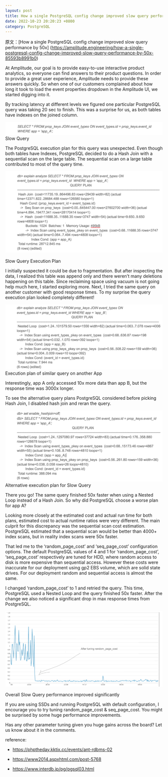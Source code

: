 ```yaml
---
layout: post
title: How a single PostgreSQL config change improved slow query performance by 50x
date: 2022-10-23 20:20:23 +0800
category: PostgreSQL
---
```


原文：[How a single PostgreSQL config change improved slow query performance by 50x]
(https://amplitude.engineering/how-a-single-postgresql-config-change-improved-slow-query-performance-by-50x-85593b8991b0)

At Amplitude, our goal is to provide easy-to-use interactive product analytics, so everyone can find answers to their product questions. In order to provide a great user experience, Amplitude needs to provide these answers quickly. So when one of our customers complained about how long it took to load the event properties dropdown in the Amplitude UI, we started digging into it.

By tracking latency at different levels we figured one particular PostgreSQL query was taking 20 sec to finish. This was a surprise for us, as both tables have indexes on the joined column.

![picture](/2022/postgresql/pic/155146_PNOG_2720166.png "Slow Query")
Slow Query

The PostgreSQL execution plan for this query was unexpected. Even though both tables have Indexes, PostgreSQL decided to do a Hash Join with a sequential scan on the large table. The sequential scan on a large table contributed to most of the query time.

![picture](/2022/postgresql/pic/155222_OKw5_2720166.png "Slow Query Execution Plan")

Slow Query Execution Plan

I initially suspected it could be due to fragmentation. But after inspecting the data, I realized this table was append only and there weren’t many deletions happening on this table. Since reclaiming space using vacuum is not going help much here, I started exploring more. Next, I tried the same query on another customer with good response times. To my surprise the query execution plan looked completely different!


![picture](/2022/postgresql/pic/155302_dgUC_2720166.png "similar Query")
Execution plan of similar query on another App

Interestingly, app A only accessed 10x more data than app B, but the response time was 3000x longer.

To see the alternative query plans PostgreSQL considered before picking Hash Join, I disabled hash join and reran the query.


![picture](/2022/postgresql/pic/155333_HNGI_2720166.png "Alternative execution plan")
Alternative execution plan for Slow Query


There you go! The same query finished 50x faster when using a Nested Loop instead of a Hash Join. So why did PostgreSQL choose a worse plan for app A?

Looking more closely at the estimated cost and actual run time for both plans, estimated cost to actual runtime ratios were very different. The main culprit for this discrepancy was the sequential scan cost estimation. PostgreSQL estimated that a sequential scan would be better than 4000+ index scans, but in reality index scans were 50x faster.

That led me to the ‘random_page_cost’ and ‘seq_page_cost’ configuration options. The default PostgreSQL values of 4 and 1 for ‘random_page_cost’, ‘seq_page_cost’ respectively are tuned for HDD, where random access to disk is more expensive than sequential access. However these costs were inaccurate for our deployment using gp2 EBS volume, which are solid state drives. For our deployment random and sequential access is almost the same.

I changed ‘random_page_cost’ to 1 and retried the query. This time, PostgreSQL used a Nested Loop and the query finished 50x faster. After the change we also noticed a significant drop in max response times from PostgreSQL.

![picture](/2022/postgresql/pic/155432_GxGa_2720166.png "Slow Query")

Overall Slow Query performance improved significantly

If you are using SSDs and running PostgreSQL with default configuration, I encourage you to try tuning random_page_cost & seq_page_cost. You might be surprised by some huge performance improvements.

Has any other parameter tuning given you huge gains across the board? Let us know about it in the comments.

reference:

* https://phptheday.kktix.cc/events/ant-rdbms-02

* https://www2014.aspxhtml.com/post-5768

* https://www.interdb.jp/pg/pgsql03.html